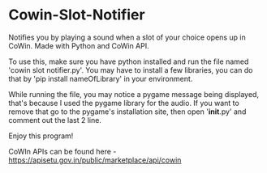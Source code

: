 # Cowin-Slot-Notifier
Notifies you by playing a sound when a slot of your choice opens up in CoWin. Made with Python and CoWin API.

To use this, make sure you have python installed and run the file named 'cowin slot notifier.py'.
You may have to install a few libraries, you can do that by 'pip install nameOfLibrary' in your environment.

While running the file, you may notice a pygame message being displayed, that's because I used the pygame library for the audio. If you want to remove that go to the pygame's installation site, then open '____init____.py' and comment out the last 2 line.

Enjoy this program!


CoWIn APIs can be found here - https://apisetu.gov.in/public/marketplace/api/cowin
